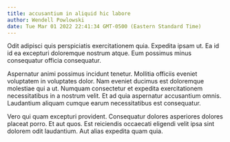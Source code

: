 ```yaml
---
title: accusantium in aliquid hic labore
author: Wendell Powlowski
date: Tue Mar 01 2022 22:41:34 GMT-0500 (Eastern Standard Time)
---
```

Odit adipisci quis perspiciatis exercitationem quia. Expedita ipsam ut. Ea id id ea excepturi doloremque nostrum atque. Eum possimus minus consequatur officia consequatur.

 Aspernatur animi possimus incidunt tenetur. Mollitia officiis eveniet voluptatem in voluptates dolor. Nam eveniet ducimus est doloremque molestiae qui a ut. Numquam consectetur et expedita exercitationem necessitatibus in a nostrum velit. Et ad quia aspernatur accusantium omnis. Laudantium aliquam cumque earum necessitatibus est consequatur.

 Vero qui quam excepturi provident. Consequatur dolores asperiores dolores placeat porro. Et aut quos. Est reiciendis occaecati eligendi velit ipsa sint dolorem odit laudantium. Aut alias expedita quam quia.